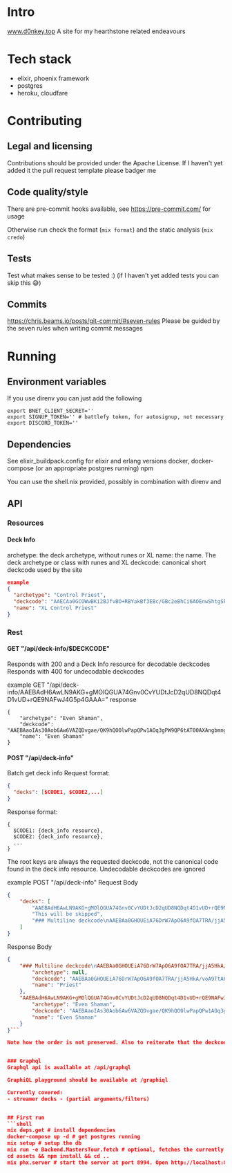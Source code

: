 # Intro
www.d0nkey.top
A site for my hearthstone related endeavours

# Tech stack
- elixir, phoenix framework
- postgres
- heroku, cloudfare

# Contributing
## Legal and licensing
Contributions should be provided under the Apache License. If I haven't yet added it the pull request template please badger me

## Code quality/style
There are pre-commit hooks available, see https://pre-commit.com/ for usage

Otherwise run check the format (`mix format`) and the static analysis (`mix credo`)

## Tests 
Test what makes sense to be tested :) (if I haven't yet added tests you can skip this :sweat_smile:)

## Commits
https://chris.beams.io/posts/git-commit/#seven-rules
Please be guided by the seven rules when writing commit messages

# Running
## Environment variables

If you use direnv you can just add the following
```
export BNET_CLIENT_SECRET='' 
export SIGNUP_TOKEN='' # battlefy token, for autosignup, not necessary
export DISCORD_TOKEN=''

```
## Dependencies

See elixir_buildpack.config for elixir and erlang versions
docker, docker-compose (or an appropriate postgres running)
npm 

You can use the shell.nix provided, possibly in combination with direnv and 

## API
### Resources
#### Deck Info
archetype: the deck archetype, without runes or XL
name: the name. The deck archetype or class with runes and XL
deckcode: canonical short deckcode used by the site

```json
example
{
  "archetype": "Control Priest",
  "deckcode": "AAECAa0GCOWwBKi2BJfvBO+RBYakBf3EBc/GBc2eBhCi6AOEnwShtgSktgSWtwT52wS43AS63ASGgwXgpAW7xAW7xwX7+AW4ngbPngbRngYAAQPwnwT9xAXFpQX9xAX++AX9xAUAAA==",
  "name": "XL Control Priest"
}
```

### Rest
#### GET "/api/deck-info/$DECKCODE"
Responds with 200 and a Deck Info resource for decodable deckcodes
Responds with 400 for undecodable deckcodes

example GET "/api/deck-info/AAEBAdH6AwLN9AKG+gMOlQGUA74Gnv0CvYUDtJcD2qUD8NQDqt4D1vUD+rQE9NAFwJ4G5p4GAAA="
response
```
{
    "archetype": "Even Shaman",
    "deckcode": "AAEBAaoIAs30Aob6Aw6VAZQDvgae/QK9hQO0lwPapQPw1AOq3gPW9QP6tAT00AXAngbmngYA",
    "name": "Even Shaman"
}
```

#### POST "/api/deck-info"
Batch get deck info
Request format:
```json
{
  "decks": [$CODE1, $CODE2,...]
}
```
Response format:
```
{
  $CODE1: {deck_info resource},
  $CODE2: {deck_info resource},
  ...
}
```
The root keys are always the requested deckcode, not the canonical code found in the deck info resource. 
Undecodable deckcodes are ignored 

example POST "/api/deck-info"
Request Body
```json
{
    "decks": [
        "AAEBAdH6AwLN9AKG+gMOlQGUA74Gnv0CvYUDtJcD2qUD8NQDqt4D1vUD+rQE9NAFwJ4G5p4GAAA=",
        "This will be skipped",
        "### Multiline deckcode\nAAEBAa0GHOUEiA76DrW7ApO6A9fOA7TRA/jjA5HkA/voA9TtA62KBISfBISjBImjBIqjBIujBOWwBMeyBPTTBPXTBJrUBPrbBLjcBIaDBeKkBbvHBfv4BQH28AQA\n"
    ]
}
```
Response Body
```json
{
    "### Multiline deckcode\nAAEBAa0GHOUEiA76DrW7ApO6A9fOA7TRA/jjA5HkA/voA9TtA62KBISfBISjBImjBIqjBIujBOWwBMeyBPTTBPXTBJrUBPrbBLjcBIaDBeKkBbvHBfv4BQH28AQA\n": {
        "archetype": null,
        "deckcode": "AAEBAa0GHOUEiA76DrW7ApO6A9fOA7TRA/jjA5HkA/voA9TtA62KBISfBISjBImjBIqjBIujBOWwBMeyBPTTBPXTBJrUBPrbBLjcBIaDBeKkBbvHBfv4BQH28AQA",
        "name": "Priest"
    },
    "AAEBAdH6AwLN9AKG+gMOlQGUA74Gnv0CvYUDtJcD2qUD8NQDqt4D1vUD+rQE9NAFwJ4G5p4GAAA=": {
        "archetype": "Even Shaman",
        "deckcode": "AAEBAaoIAs30Aob6Aw6VAZQDvgae/QK9hQO0lwPapQPw1AOq3gPW9QP6tAT00AXAngbmngYA",
        "name": "Even Shaman"
    }
}```

Note how the order is not preserved. Also to reiterate that the deckcode that is the root key for the shaman deck is the one that is requested, not the one returned in the deck info resource since the canonical deckcode is different


### Graphql
Graphql api is available at /api/graphql

GraphiQL playground should be available at /graphiql

Currently covered:
- streamer decks - (partial arguments/filters)


## First run
```shell
mix deps.get # install dependencies
docker-compose up -d # get postgres running
mix setup # setup the db
mix run -e Backend.MastersTour.fetch # optional, fetches the currently invited players
cd assets && npm install && cd ..
mix phx.server # start the server at port 8994. Open http://localhost:8994/leaderboard
```


